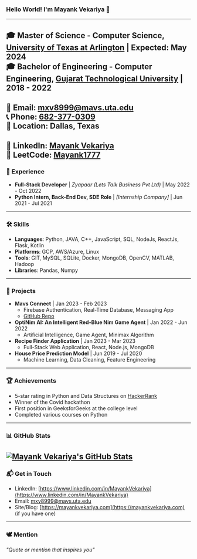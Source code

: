 ### Hello World! I'm Mayank Vekariya 🚀
-------------------
🎓 **Master of Science** - Computer Science, [University of Texas at Arlington](https://www.uta.edu/) | Expected: May 2024<br>
🎓 **Bachelor of Engineering** - Computer Engineering, [Gujarat Technological University](https://www.gtu.ac.in/) | 2018 - 2022
-------------------
📧 **Email**: [mxv8999@mavs.uta.edu](mailto:mxv8999@mavs.uta.edu) <br>
📞 **Phone**: [682-377-0309](tel:6823770309) <br>
📍 **Location**: Dallas, Texas
-------------------
🔗 **LinkedIn**: [Mayank Vekariya](https://www.linkedin.com/in/MayankVekariya) <br>
🔗 **LeetCode**: [Mayank1777](https://leetcode.com/Mayank1777)
-------------------
### 🔭 Experience

- **Full-Stack Developer** | _Zyapaar (Lets Talk Business Pvt Ltd)_ | May 2022 - Oct 2022
- **Python Intern, Back-End Dev, SDE Role** | _[Internship Company]_ | Jun 2021 - Jul 2021
-------------------
### 🛠 Skills

- **Languages**: Python, JAVA, C++, JavaScript, SQL, NodeJs, ReactJs, Flask, Kotlin
- **Platforms**: GCP, AWS/Azure, Linux
- **Tools**: GIT, MySQL, SQLite, Docker, MongoDB, OpenCV, MATLAB, Hadoop
- **Libraries**: Pandas, Numpy
-------------------
### 💼 Projects

- **Mavs Connect** | Jan 2023 - Feb 2023
  - Firebase Authentication, Real-Time Database, Messaging App
  - [GitHub Repo](https://github.com/mayank-vekariya/Mavs_Connect_App)
- **OptiNim AI: An Intelligent Red-Blue Nim Game Agent** | Jan 2022 - Jun 2022
  - Artificial Intelligence, Game Agent, Minimax Algorithm
- **Recipe Finder Application** | Jan 2023 - Mar 2023
  - Full-Stack Web Application, React, Node.js, MongoDB
- **House Price Prediction Model** | Jun 2019 - Jul 2020
  - Machine Learning, Data Cleaning, Feature Engineering
-------------------
### 🏆 Achievements

- 5-star rating in Python and Data Structures on [HackerRank](https://www.hackerrank.com/)
- Winner of the Covid hackathon
- First position in GeeksforGeeks at the college level
- Completed various courses on Python
-------------------
### 📊 GitHub Stats

[![Mayank Vekariya's GitHub Stats](https://github-readme-stats.vercel.app/api?username=MayankVekariya&show_icons=true&theme=radical)](https://github.com/MayankVekariya)
-------------------
### 📬 Get in Touch

- LinkedIn: [https://www.linkedin.com/in/MayankVekariya](https://www.linkedin.com/in/MayankVekariya)
- Email: [mxv8999@mavs.uta.edu](mailto:mxv8999@mavs.uta.edu)
- Site/Blog: [https://mayankvekariya.com](https://mayankvekariya.com) (if you have one)
-------------------
### 🕊 Mention

_"Quote or mention that inspires you"_
